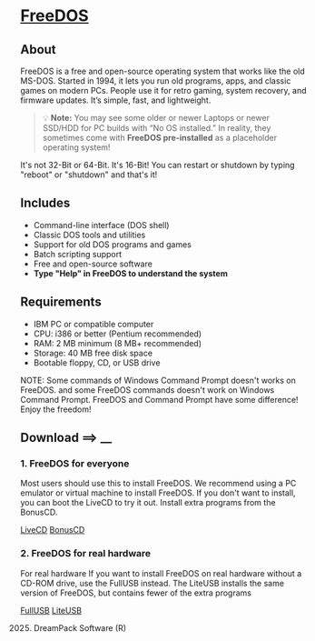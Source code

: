 # [FreeDOS](https://freedos.org)

## About
FreeDOS is a free and open-source operating system that works like the old MS-DOS. Started in 1994, it lets you run old programs, apps, and classic games on modern PCs. People use it for retro gaming, system recovery, and firmware updates. It’s simple, fast, and lightweight.
> 💡 **Note:** You may see some older or newer Laptops or newer SSD/HDD for PC builds with “No OS installed.” In reality, they sometimes come with **FreeDOS pre-installed** as a placeholder operating system!

It's not 32-Bit or 64-Bit. It's 16-Bit!
You can restart  or shutdown by typing "reboot" or "shutdown" and that's it!

## Includes
- Command-line interface (DOS shell)  
- Classic DOS tools and utilities  
- Support for old DOS programs and games  
- Batch scripting support  
- Free and open-source software  
- **Type "Help" in FreeDOS to understand the system**

## Requirements
- IBM PC or compatible computer  
- CPU: i386 or better (Pentium recommended)  
- RAM: 2 MB minimum (8 MB+ recommended)  
- Storage: 40 MB free disk space  
- Bootable floppy, CD, or USB drive  

NOTE: Some commands of Windows Command Prompt doesn't works on FreeDOS. and some FreeDOS commands doesn't work on Windows Command Prompt. FreeDOS and Command Prompt have some difference!
Enjoy the freedom!

## Download ==> __
### 1. FreeDOS for everyone
Most users should use this to install FreeDOS. We recommend using a PC emulator or virtual machine to install FreeDOS. If you don't want to install, you can boot the LiveCD to try it out. Install extra programs from the BonusCD.

[LiveCD](https://www.ibiblio.org/pub/micro/pc-stuff/freedos/files/distributions/1.4/FD14-LiveCD.zip) [BonusCD](https://www.ibiblio.org/pub/micro/pc-stuff/freedos/files/distributions/1.4/FD14-BonusCD.zip)

### 2. FreeDOS for real hardware
For real hardware
If you want to install FreeDOS on real hardware without a CD-ROM drive, use the FullUSB instead. The LiteUSB installs the same version of FreeDOS, but contains fewer of the extra programs

[FullUSB](https://www.ibiblio.org/pub/micro/pc-stuff/freedos/files/distributions/1.4/FD14-FullUSB.zip) [LiteUSB](https://www.ibiblio.org/pub/micro/pc-stuff/freedos/files/distributions/1.4/FD14-LiteUSB.zip)




2025. DreamPack Software (R)
